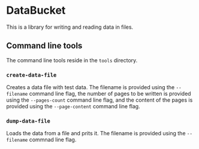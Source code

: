 # DataBucket

This is a library for writing and reading data in files.

## Command line tools

The command line tools reside in the `tools` directory.

### `create-data-file`

Creates a data file with test data. The filename is provided using the `--filename` command line flag,
the number of pages to be written is provided using the `--pages-count` command line flag, and
the content of the pages is provided using the `--page-content` command line flag.

### `dump-data-file`

Loads the data from a file and prits it. The filename is provided using the `--filename` commnad line flag.
